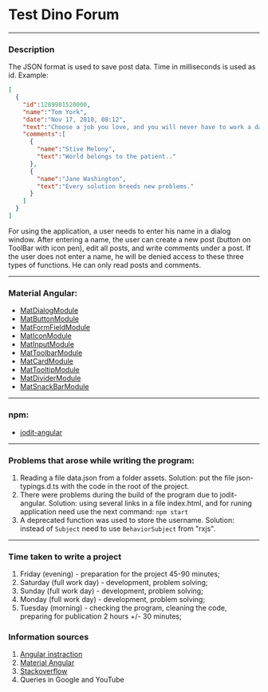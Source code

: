 # Test Dino Forum #

---

### Description ###
The JSON format is used to save post data.
Time in milliseconds is used as id.
Example:
```json
[
  {
    "id":1289981520000,
	"name":"Tom York",
	"date":"Nov 17, 2010, 08:12",
	"text":"Choose a job you love, and you will never have to work a day in your life.",
	"comments":[
	  {
	    "name":"Stive Melony",
		"text":"World belongs to the patient.."
	  },
	  {
	    "name":"Jane Washington",
		"text":"Every solution breeds new problems."
	  }
	]
  }
]
```
For using the application, a user needs to enter his name in a dialog window.
After entering a name, the user can create a new post (button on ToolBar with icon pen), edit all posts, and write comments under a post.
If the user does not enter a name, he will be denied access to these three types of functions. He can only read posts and comments.

---

### Material Angular: ###
* [MatDialogModule](https://material.angular.io/components/dialog/overview)
* [MatButtonModule](https://material.angular.io/components/button/overview)
* [MatFormFieldModule](https://material.angular.io/components/form-field/overview)
* [MatIconModule](https://material.angular.io/components/icon/overview)
* [MatInputModule](https://material.angular.io/components/input/overview)
* [MatToolbarModule](https://material.angular.io/components/toolbar/overview)
* [MatCardModule](https://material.angular.io/components/card/overview)
* [MatTooltipModule](https://material.angular.io/components/tooltip/overview)
* [MatDividerModule](https://material.angular.io/components/divider/overview)
* [MatSnackBarModule](https://material.angular.io/components/snack-bar/overview)

---

### npm: ###
* [jodit-angular](https://www.npmjs.com/package/jodit-angular)

---

### Problems that arose while writing the program: ###
1. Reading a file data.json from a folder assets. Solution: put the file json-typings.d.ts with the code in the root of the project.
2. There were problems during the build of the program due to jodit-angular. Solution: using several links in a file index.html, and for runing application need use the next command: ```npm start```
3. A deprecated function was used to store the username. Solution: instead of ```Subject``` need to use ```BehaviorSubject``` from "rxjs".

---

### Time taken to write a project ###
1. Friday (evening) - preparation for the project 45-90 minutes;
2. Saturday (full work day) - development, problem solving;
3. Sunday (full work day) - development, problem solving;
4. Monday (full work day) - development, problem solving;
5. Tuesday (morning) - checking the program, cleaning the code, preparing for publication 2 hours +/- 30 minutes;

### Information sources ###
1. [Angular instraction](https://angular.io/cli)
2. [Material Angular](https://material.angular.io/)
3. [Stackoverflow](https://stackoverflow.com/)
4. Queries in Google and YouTube


